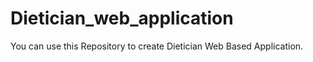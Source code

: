 # Dietician_web_application
You can use this Repository to create  Dietician  Web Based Application.
